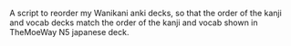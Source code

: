 A script to reorder my Wanikani anki decks, so that the order of the kanji and vocab decks match the order of the kanji and vocab shown in TheMoeWay N5 japanese deck.
